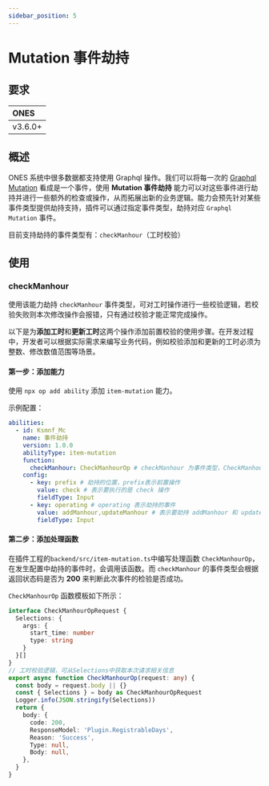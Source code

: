 ```yaml
---
sidebar_position: 5
---
```


# Mutation 事件劫持

## 要求

| **ONES** |
| :------- |
| v3.6.0+  |

## 概述

ONES 系统中很多数据都支持使用 Graphql 操作。我们可以将每一次的 [Graphql Mutation](https://graphql.cn/learn/queries/) 看成是一个事件，使用 **Mutation 事件劫持** 能力可以对这些事件进行劫持并进行一些额外的检查或操作，从而拓展出新的业务逻辑。能力会预先针对某些事件类型提供劫持支持，插件可以通过指定事件类型，劫持对应 `Graphql Mutation` 事件。

目前支持劫持的事件类型有：`checkManhour`（工时校验）

## 使用

### checkManhour

使用该能力劫持 `checkManhour` 事件类型，可对工时操作进行一些校验逻辑，若校验失败则本次修改操作会报错，只有通过校验才能正常完成操作。

以下是为**添加工时**和**更新工时**这两个操作添加前置校验的使用步骤。在开发过程中，开发者可以根据实际需求来编写业务代码，例如校验添加和更新的工时必须为整数、修改数值范围等场景。

#### 第一步：添加能力

使用 `npx op add ability` 添加 `item-mutation` 能力。

示例配置：

```yaml title="/config/plugin.yaml"
abilities:
  - id: Ksmnf_Mc
    name: 事件劫持
    version: 1.0.0
    abilityType: item-mutation
    function:
      checkManhour: CheckManhourOp # checkManhour 为事件类型，CheckManhourOp为该事件类型的处理函数
    config:
      - key: prefix # 劫持的位置，prefix表示前置操作
        value: check # 表示要执行的是 check 操作
        fieldType: Input
      - key: operating # operating 表示劫持的事件
        value: addManhour,updateManhour # 表示要劫持 addManhour 和 updateManhour 这两个事件
        fieldType: Input
```

#### 第二步：添加处理函数

在插件工程的`backend/src/item-mutation.ts`中编写处理函数 `CheckManhourOp`，在发生配置中劫持的事件时，会调用该函数。而 `checkManhour` 的事件类型会根据返回状态码是否为 **200** 来判断此次事件的检验是否成功。

`CheckManhourOp` 函数模板如下所示：

```typescript title="backend/src/item-mutation.ts"
interface CheckManhourOpRequest {
  Selections: {
    args: {
      start_time: number
      type: string
    }
  }[]
}
// 工时校验逻辑，可从Selections中获取本次请求相关信息
export async function CheckManhourOp(request: any) {
  const body = request.body || {}
  const { Selections } = body as CheckManhourOpRequest
  Logger.info(JSON.stringify(Selections))
  return {
    body: {
      code: 200,
      ResponseModel: 'Plugin.RegistrableDays',
      Reason: 'Success',
      Type: null,
      Body: null,
    },
  }
}
```
